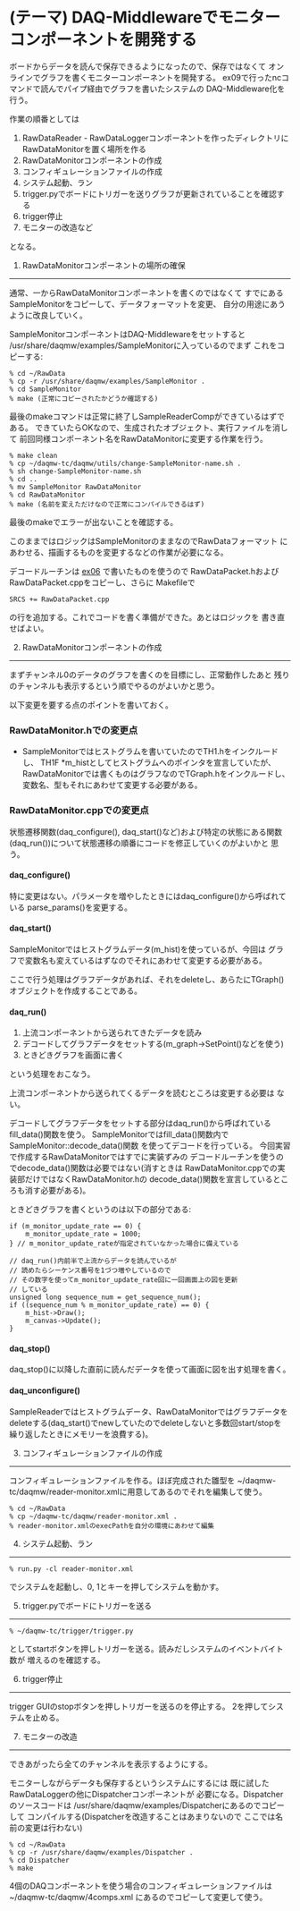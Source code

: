 (テーマ) DAQ-Middlewareでモニターコンポーネントを開発する
=========================================================

ボードからデータを読んで保存できるようになったので、保存ではなくて
オンラインでグラフを書くモニターコンポーネントを開発する。
ex09で行ったncコマンドで読んでパイプ経由でグラフを書いたシステムの
DAQ-Middleware化を行う。

作業の順番としては

1. RawDataReader - RawDataLoggerコンポーネントを作ったディレクトリに
   RawDataMonitorを置く場所を作る
2. RawDataMonitorコンポーネントの作成
3. コンフィギュレーションファイルの作成
4. システム起動、ラン
5. trigger.pyでボードにトリガーを送りグラフが更新されていることを確認する
6. trigger停止
7. モニターの改造など

となる。

1. RawDataMonitorコンポーネントの場所の確保
-------------------------------------------

通常、一からRawDataMonitorコンポーネントを書くのではなくて
すでにあるSampleMonitorをコピーして、データフォーマットを変更、
自分の用途にあうように改良していく。

SampleMonitorコンポーネントはDAQ-Middlewareをセットすると
/usr/share/daqmw/examples/SampleMonitorに入っているのでまず
これをコピーする:

    % cd ~/RawData
    % cp -r /usr/share/daqmw/examples/SampleMonitor .
    % cd SampleMonitor
    % make (正常にコピーされたかどうか確認する)

最後のmakeコマンドは正常に終了しSampleReaderCompができているはずである。
できていたらOKなので、生成されたオブジェクト、実行ファイルを消して
前回同様コンポーネント名をRawDataMonitorに変更する作業を行う。

    % make clean
    % cp ~/daqmw-tc/daqmw/utils/change-SampleMonitor-name.sh .
    % sh change-SampleMonitor-name.sh
    % cd ..
    % mv SampleMonitor RawDataMonitor
    % cd RawDataMonitor
    % make (名前を変えただけなので正常にコンパイルできるはず)

最後のmakeでエラーが出ないことを確認する。

このままではロジックはSampleMonitorのままなのでRawDataフォーマット
にあわせる、描画するものを変更するなどの作業が必要になる。

デコードルーチンは [ex06](../ex06) で書いたものを使うので
RawDataPacket.hおよびRawDataPacket.cppをコピーし、さらに
Makefileで

    SRCS += RawDataPacket.cpp

の行を追加する。これでコードを書く準備ができた。あとはロジックを
書き直せばよい。

2. RawDataMonitorコンポーネントの作成
------------------------------------

まずチャンネル0のデータのグラフを書くのを目標にし、正常動作したあと
残りのチャンネルも表示するという順でやるのがよいかと思う。

以下変更を要する点のポイントを書いておく。

### RawDataMonitor.hでの変更点

- SampleMonitorではヒストグラムを書いていたのでTH1.hをインクルードし、
  TH1F *m_histとしてヒストグラムへのポインタを宣言していたが、RawDataMonitorでは書くものはグラフなのでTGraph.hをインクルードし、変数名、型もそれにあわせて変更する必要がある。

### RawDataMonitor.cppでの変更点

状態遷移関数(daq_configure(), daq_start()など)および特定の状態にある関数
(daq_run())について状態遷移の順番にコードを修正していくのがよいかと
思う。

#### daq_configure()

特に変更はない。パラメータを増やしたときにはdaq_configure()から呼ばれている
parse_params()を変更する。

#### daq_start()

SampleMonitorではヒストグラムデータ(m_hist)を使っているが、今回は
グラフで変数名も変えているはずなのでそれにあわせて変更する必要がある。

ここで行う処理はグラフデータがあれば、それをdeleteし、あらたにTGraph()
オブジェクトを作成することである。

#### daq_run()

1. 上流コンポーネントから送られてきたデータを読み
2. デコードしてグラフデータをセットする(m_graph->SetPoint()などを使う)
3. ときどきグラフを画面に書く

という処理をおこなう。

上流コンポーネントから送られてくるデータを読むところは変更する必要は
ない。

デコードしてグラフデータをセットする部分はdaq_run()から呼ばれている
fill_data()関数を使う。
SampleMonitorではfill_data()関数内でSampleMonitor::decode_data()関数
を使ってデコードを行っている。
今回実習で作成するRawDataMonitorではすでに実装ずみの
デコードルーチンを使うのでdecode_data()関数は必要ではない(消すときは
RawDataMonitor.cppでの実装部だけではなくRawDataMonitor.hの
decode_data()関数を宣言しているところも消す必要がある)。

ときどきグラフを書くというのは以下の部分である:

    if (m_monitor_update_rate == 0) {
        m_monitor_update_rate = 1000;
    } // m_monitor_update_rateが指定されていなかった場合に備えている

    // daq_run()内前半で上流からデータを読んでいるが
    // 読めたらシーケンス番号を1づつ増やしているので
    // その数字を使ってm_monitor_update_rate回に一回画面上の図を更新
    // している
    unsigned long sequence_num = get_sequence_num();
    if ((sequence_num % m_monitor_update_rate) == 0) {
        m_hist->Draw();
        m_canvas->Update();
    }

#### daq_stop()

daq_stop()に以降した直前に読んだデータを使って画面に図を出す処理を書く。

#### daq_unconfigure()

SampleReaderではヒストグラムデータ、RawDataMonitorではグラフデータを
deleteする(daq_start()でnewしていたのでdeleteしないと多数回start/stopを
繰り返したときにメモリーを浪費する)。

3. コンフィギュレーションファイルの作成
---------------------------------------

コンフィギュレーションファイルを作る。ほぼ完成された雛型を
~/daqmw-tc/daqmw/reader-monitor.xmlに用意してあるのでそれを編集して使う。

    % cd ~/RawData
    % cp ~/daqmw-tc/daqmw/reader-monitor.xml .
    % reader-monitor.xmlのexecPathを自分の環境にあわせて編集


4. システム起動、ラン
---------------------

    % run.py -cl reader-monitor.xml

でシステムを起動し、0, 1とキーを押してシステムを動かす。

5. trigger.pyでボードにトリガーを送る
-------------------------------------

    % ~/daqmw-tc/trigger/trigger.py

としてstartボタンを押しトリガーを送る。読みだしシステムのイベントバイト数が
増えるのを確認する。

6. trigger停止
--------------

trigger GUIのstopボタンを押しトリガーを送るのを停止する。
2を押してシステムを止める。

7. モニターの改造
-----------------

できあがったら全てのチャンネルを表示するようにする。

モニターしながらデータも保存するというシステムにするには
既に試したRawDataLoggerの他にDispatcherコンポーネントが
必要になる。Dispatcherのソースコードは
/usr/share/daqmw/examples/Dispatcherにあるのでコピーして
コンパイルする(Dispatcherを改造することはあまりないので
ここでは名前の変更は行わない)

    % cd ~/RawData
    % cp -r /usr/share/daqmw/examples/Dispatcher .
    % cd Dispatcher
    % make

4個のDAQコンポーネントを使う場合のコンフィギュレーションファイルは
~/daqmw-tc/daqmw/4comps.xml にあるのでコピーして変更して使う。

